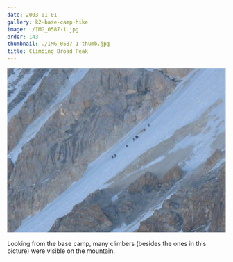 ```yaml
---
date: 2003-01-01
gallery: k2-base-camp-hike
image: ./IMG_0587-1.jpg
order: 143
thumbnail: ./IMG_0587-1-thumb.jpg
title: Climbing Broad Peak
---
```


![Climbing Broad Peak](./IMG_0587-1.jpg)

Looking from the base camp, many climbers (besides the ones in this picture) were visible on the mountain.